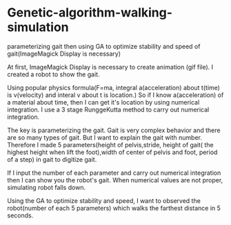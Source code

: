 # Genetic-algorithm-walking-simulation
parameterizing gait then using GA to optimize stability and speed of gait(ImageMagick Display is necessary)

At first, ImageMagick Display is necessary to create animation (gif file). I created a robot to show the gait.

Using popular physics formula(F=ma, integral a(acceleration) about t(time) is v(velocity) and interal v about t is location.)
So if I know a(acceleration) of a material about time, then I can get it's location by using numerical integration. 
I use a 3 stage RunggeKutta method to carry out numerical integration. 

The key is parameterizing the gait. Gait is very complex behavior and there are so many types of gait. 
But I want to explain the gait with number. Therefore I made 5 parameters(height of pelvis,stride, height of gait(
the highest height when lift the foot),width of center of pelvis and foot, period of a step) in gait to digitize gait.

If I input the number of each parameter and carry out numerical integration then I can show you the robot's gait.
When numerical values are not proper, simulating robot falls down.

Using the GA to optimize stability and speed, I want to observed the robot(number of each 5 parameters)
which walks the farthest distance in 5 seconds.   
